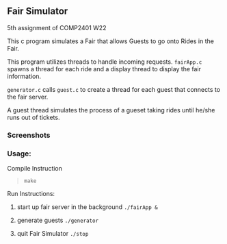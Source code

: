 ## Fair Simulator

5th assignment of COMP2401 W22 

This c program simulates a Fair that allows Guests to go onto Rides in the Fair. 

This program utilizes threads to handle incoming requests. ```fairApp.c``` spawns a thread for each ride and a display thread to display the fair information. 

```generator.c``` calls ```guest.c``` to create a thread for each guest that connects to the fair server.

A guest thread simulates the process of a gueset taking rides until he/she runs out of tickets.

### Screenshots 



### Usage:

Compile Instruction

> ```make```

Run Instructions:
1. start up fair server in the background
  ```./fairApp & ```
  
2. generate guests 
  ```./generator```
  
3. quit Fair Simulator
  ```./stop```
